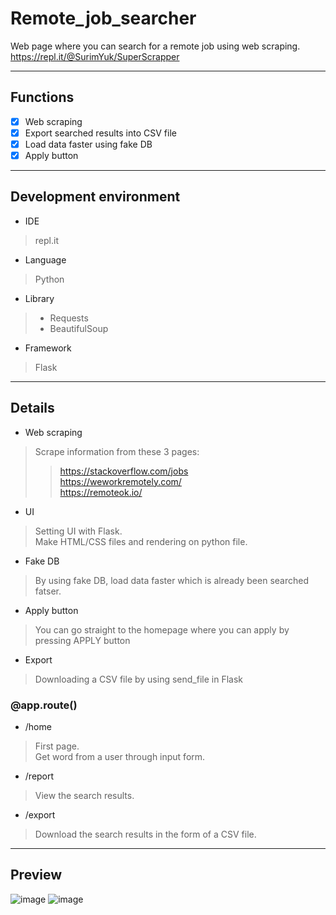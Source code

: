 # Remote_job_searcher
Web page where you can search for a remote job using web scraping.<br>
https://repl.it/@SurimYuk/SuperScrapper

--------
## Functions
- [x] Web scraping
- [x] Export searched results into CSV file
- [x] Load data faster using fake DB
- [x] Apply button

--------
## Development environment
- IDE
> repl.it
- Language
> Python
- Library
> - Requests
> - BeautifulSoup
- Framework
> Flask

--------
## Details
- Web scraping
> Scrape information from these 3 pages:<br>
>> https://stackoverflow.com/jobs<br>
>> https://weworkremotely.com/<br>
>> https://remoteok.io/
- UI
> Setting UI with Flask.<br>
> Make HTML/CSS files and rendering on python file.
- Fake DB
> By using fake DB, load data faster which is already been searched fatser.
- Apply button
> You can go straight to the homepage where you can apply by pressing APPLY button
- Export
> Downloading a CSV file by using send_file in Flask

### @app.route()
- /home
> First page.<br>
> Get word from a user through input form.
- /report
> View the search results.<br>
- /export
> Download the search results in the form of a CSV file.

--------
## Preview
![image](https://user-images.githubusercontent.com/33217962/92355401-1a8dc400-f11f-11ea-916d-55466eecbd29.png)
![image](https://user-images.githubusercontent.com/33217962/92355375-0b0e7b00-f11f-11ea-9ad4-5ad67a810b47.png)
